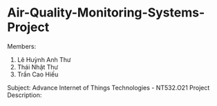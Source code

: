 # Air-Quality-Monitoring-Systems-Project

Members:
1. Lê Huỳnh Anh Thư
2. Thái Nhật Thư
3. Trần Cao Hiếu

Subject: Advance Internet of Things Technologies - NT532.O21 
Project Description:

